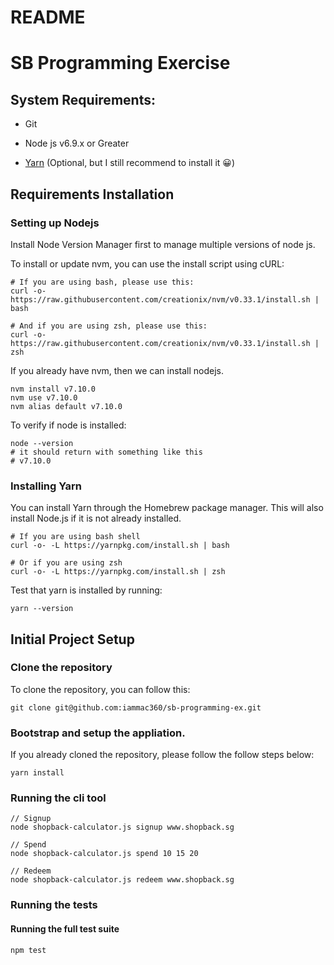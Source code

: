 # README


# SB Programming Exercise

## System Requirements:

* Git

* Node js v6.9.x or Greater

* [Yarn](https://yarnpkg.com/en/docs/install) (Optional, but I still recommend to install it 😀)

## Requirements Installation

### Setting up Nodejs

Install Node Version Manager first to manage multiple versions of node js.

To install or update nvm, you can use the install script using cURL:

```
# If you are using bash, please use this:
curl -o- https://raw.githubusercontent.com/creationix/nvm/v0.33.1/install.sh | bash

# And if you are using zsh, please use this:
curl -o- https://raw.githubusercontent.com/creationix/nvm/v0.33.1/install.sh | zsh
```

If you already have nvm, then we can install nodejs.

```
nvm install v7.10.0
nvm use v7.10.0
nvm alias default v7.10.0
```

To verify if node is installed:

```
node --version
# it should return with something like this
# v7.10.0
```

### Installing Yarn

You can install Yarn through the Homebrew package manager. This will also install Node.js if it is not already installed.

```
# If you are using bash shell
curl -o- -L https://yarnpkg.com/install.sh | bash

# Or if you are using zsh
curl -o- -L https://yarnpkg.com/install.sh | zsh
```

Test that yarn is installed by running:

```
yarn --version
```

## Initial Project Setup

### Clone the repository

To clone the repository, you can follow this:

```
git clone git@github.com:iammac360/sb-programming-ex.git
```

### Bootstrap and setup the appliation.

If you already cloned the repository, please follow the follow steps below:

```
yarn install
```

### Running the cli tool

```
// Signup
node shopback-calculator.js signup www.shopback.sg

// Spend
node shopback-calculator.js spend 10 15 20

// Redeem
node shopback-calculator.js redeem www.shopback.sg
```

### Running the tests


#### Running the full test suite
```
npm test
```

